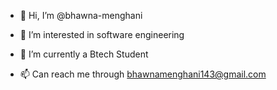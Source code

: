 - 👋 Hi, I’m @bhawna-menghani
- 👀 I’m interested in software engineering
- 🌱 I’m currently a Btech Student

- 📫 Can reach me through bhawnamenghani143@gmail.com


<!---
bhawna-menghani/bhawna-menghani is a ✨ special ✨ repository because its `README.md` (this file) appears on your GitHub profile.
You can click the Preview link to take a look at your changes.
--->
